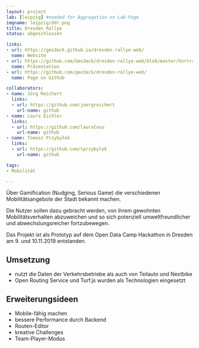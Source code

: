 ```yaml
---
layout: project
lab: [leipzig] #needed for Aggregation on Lab-Page
imgname: leipzig/ddr.png
title: Dresden Rallye
status: abgeschlossen

links:
- url: https://geo3eck.github.io/dresden-rallye-web/
  name: Website
- url: https://github.com/Geo3eck/dresden-rallye-web/blob/master/Vortrag/Zukunftsstadt_Vortrag.pdf
  name: Präsentation
- url: https://github.com/geo3eck/dresden-rallye-web/
  name: Page on Github

collaborators:
- name: Jörg Reichert
  links:
  - url: https://github.com/joergreichert
    url-name: github
- name: Laura Eichler
  links:
  - url: https://github.com/lauralouu
    url-name: github
- name: Tomasz Przybyłek
  links:
  - url: https://github.com/tprzybylek
    url-name: github

tags:
- Mobilität

---
```


Über Gamification (Nudging, Serious Game) die verschiedenen Mobilitätsangebote der Stadt bekannt machen.


Die Nutzer sollen dazu gebracht werden, von ihrem gewohnten Mobilitätsverhalten abzuweichen und so sich potenziell umweltfreundlicher und abwechslungsreicher fortzubewegen.

Das Projekt ist als Prototyp auf dem Open Data Camp Hackathon in Dresden am 9. und 10.11.2019 entstanden.

## Umsetzung
 * nutzt die Daten der Verkehrsbetriebe als auch von Teilauto und Nextbike
 * Open Routing Service und Turf.js wurden als Technologien eingesetzt

## Erweiterungsideen
 * Mobile-fähig machen
 * bessere Performance durch Backend
 * Routen-Editor
 * kreative Challenges
 * Team-Player-Modus